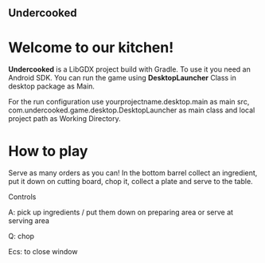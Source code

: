 ## Undercooked

# Welcome to our kitchen!

**Undercooked** is a LibGDX project build with Gradle. To use it you need an
Android SDK.
You can run the game using **DesktopLauncher** Class in desktop package 
as Main. 

For the run configuration use yourprojectname.desktop.main as main src, 
com.undercooked.game.desktop.DesktopLauncher as main class and
local project path as Working Directory. 

# How to play

Serve as many orders as you can!
In the bottom barrel collect an ingredient,
put it down on cutting board, chop it, collect a plate 
and serve to the table.

Controls

A: pick up ingredients / put them down on preparing area 
or serve at serving area

Q: chop

Ecs: to close window
